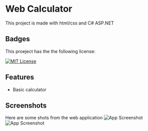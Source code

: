 
# Web Calculator

This project is made with html/css and C# ASP.NET


## Badges

This proeject has the the following license:

[![MIT License](https://img.shields.io/badge/License-MIT-green.svg)](https://choosealicense.com/licenses/mit/)

## Features

- Basic calculator


## Screenshots
Here are some shots from the web application
![App Screenshot](https://i2.paste.pics/bdc8d8944b06df816a7217b3be42218a.png)
![App Screenshot](https://i2.paste.pics/PC2RC.png)

